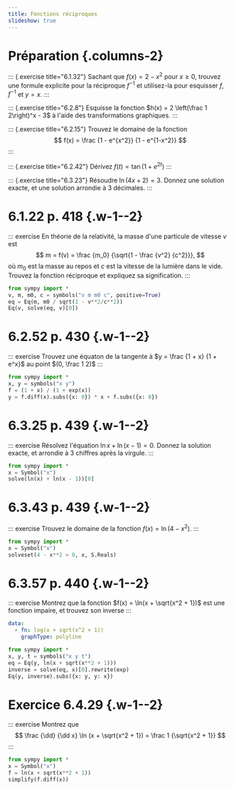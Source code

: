 ```yaml
---
title: Fonctions réciproques
slideshow: true
---
```


# Préparation {.columns-2}

::: {.exercise title="6.1.32"}
Sachant que $f(x) = 2 - x^2$ pour $x \geq 0$,
trouvez une formule explicite pour la réciproque $f^{-1}$ et utilisez-la pour esquisser $f$, $f^{-1}$ et $y = x$.
:::

::: {.exercise title="6.2.8"}
Esquisse la fonction $h(x) = 2 \left(\frac 1 2\right)^x - 3$ à l'aide des transformations graphiques.
:::

::: {.exercise title="6.2.15"}
Trouvez le domaine de la fonction
$$
f(x) = \frac {1 - e^{x^2}} {1 - e^{1-x^2}}
$$
:::

::: {.exercise title="6.2.42"}
Dérivez $f(t) = \tan(1 + e^{2t})$
:::

::: {.exercise title="6.3.23"}
Résoudre $\ln (4x + 2) = 3$.
Donnez une solution exacte,
et une solution arrondie à 3 décimales.
:::

# 6.1.22 p. 418 {.w-1--2}

::: exercise
En théorie de la relativité,
la masse d'une particule de vitesse $v$ est
$$
m = f(v) = \frac {m_0} {\sqrt{1 - \frac {v^2} {c^2}}},
$$
où $m_0$ est la masse au repos
et $c$ est la vitesse de la lumière dans le vide.
Trouvez la fonction réciproque
et expliquez sa signification.
:::

~~~ python {.run}
from sympy import *
v, m, m0, c = symbols("v m m0 c", positive=True)
eq = Eq(m, m0 / sqrt(1 - v**2/c**2))
Eq(v, solve(eq, v)[0])
~~~

# 6.2.52 p. 430 {.w-1--2}

::: exercise
Trouvez une équaton de la tangente à $y = \frac {1 + x} {1 + e^x}$ au point $(0, \frac 1 2)$
:::

~~~ python {.run}
from sympy import *
x, y = symbols("x y")
f = (1 + x) / (1 + exp(x))
y = f.diff(x).subs({x: 0}) * x + f.subs({x: 0})
~~~

# 6.3.25 p. 439 {.w-1--2}

::: exercise
Résolvez l'équation $\ln x + \ln(x - 1) = 0$.
Donnez la solution exacte, et arrondie à 3 chiffres après la virgule.
:::

~~~ python {.run}
from sympy import *
x = Symbol("x")
solve(ln(x) + ln(x - 1))[0]
~~~

# 6.3.43 p. 439 {.w-1--2}

::: exercise
Trouvez le domaine de la fonction $f(x) = \ln(4 - x^2)$.
:::

~~~ python {.run}
from sympy import *
x = Symbol("x")
solveset(4 - x**2 > 0, x, S.Reals)
~~~

# 6.3.57 p. 440 {.w-1--2}

::: exercise
Montrez que la fonction $f(x) = \ln(x + \sqrt{x^2 + 1})$ est une fonction impaire,
et trouvez son inverse
:::

~~~ yaml {.plot}
data:
  - fn: log(x + sqrt(x^2 + 1))
    graphType: polyline
~~~

~~~ python {.run}
from sympy import *
x, y, t = symbols("x y t")
eq = Eq(y, ln(x + sqrt(x**2 + 1)))
inverse = solve(eq, x)[0].rewrite(exp)
Eq(y, inverse).subs({x: y, y: x})
~~~

# Exercice 6.4.29 {.w-1--2}

::: exercise
Montrez que
$$
\frac {\dd} {\dd x} \ln (x + \sqrt{x^2 + 1}) = \frac 1 {\sqrt{x^2 + 1}}
$$
:::

~~~ python {.run}
from sympy import *
x = Symbol("x")
f = ln(x + sqrt(x**2 + 1))
simplify(f.diff(x))
~~~